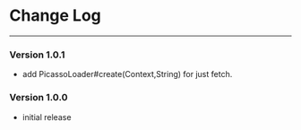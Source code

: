 # Change Log
---

### Version 1.0.1

- add PicassoLoader#create(Context,String) for just fetch.

### Version 1.0.0

- initial release
